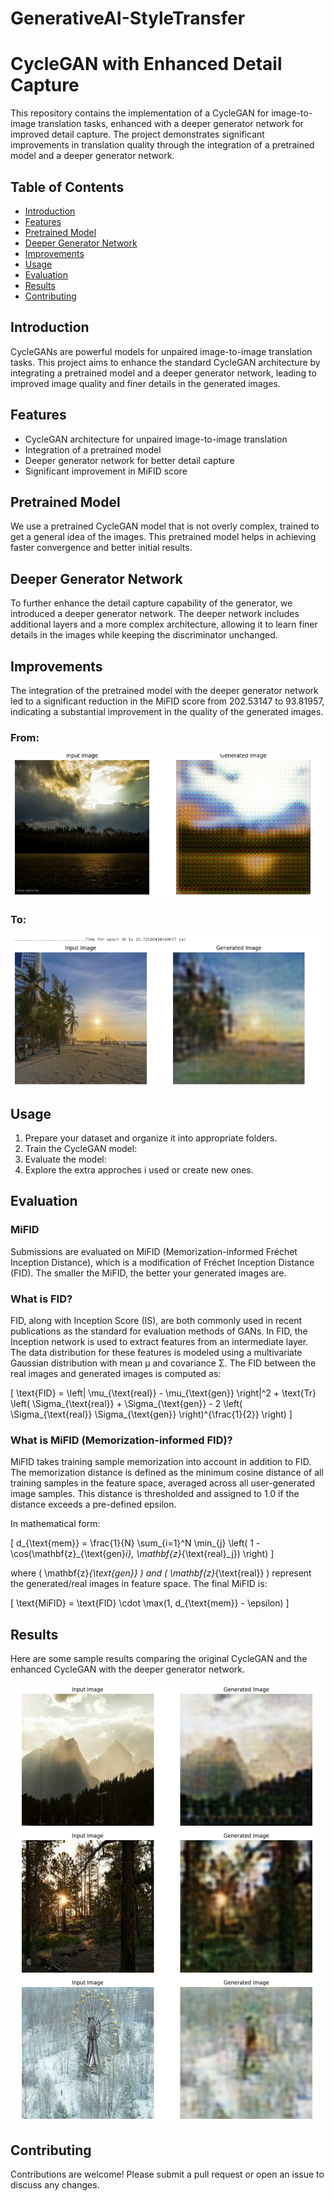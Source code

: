 # GenerativeAI-StyleTransfer
# CycleGAN with Enhanced Detail Capture

This repository contains the implementation of a CycleGAN for image-to-image translation tasks, enhanced with a deeper generator network for improved detail capture. The project demonstrates significant improvements in translation quality through the integration of a pretrained model and a deeper generator network.

## Table of Contents
- [Introduction](#introduction)
- [Features](#features)
- [Pretrained Model](#pretrained-model)
- [Deeper Generator Network](#deeper-generator-network)
- [Improvements](#improvements)
- [Usage](#usage)
- [Evaluation](#evaluation)
- [Results](#results)
- [Contributing](#contributing)

## Introduction
CycleGANs are powerful models for unpaired image-to-image translation tasks. This project aims to enhance the standard CycleGAN architecture by integrating a pretrained model and a deeper generator network, leading to improved image quality and finer details in the generated images.

## Features
- CycleGAN architecture for unpaired image-to-image translation
- Integration of a pretrained model
- Deeper generator network for better detail capture
- Significant improvement in MiFID score

## Pretrained Model
We use a pretrained CycleGAN model that is not overly complex, trained to get a general idea of the images. This pretrained model helps in achieving faster convergence and better initial results.

## Deeper Generator Network
To further enhance the detail capture capability of the generator, we introduced a deeper generator network. The deeper network includes additional layers and a more complex architecture, allowing it to learn finer details in the images while keeping the discriminator unchanged.

## Improvements
The integration of the pretrained model with the deeper generator network led to a significant reduction in the MiFID score from 202.53147 to 93.81957, indicating a substantial improvement in the quality of the generated images.
### From:
![Sample Results](im_o.png)
### To:
![Sample Results](im_imp.png)

## Usage
1. Prepare your dataset and organize it into appropriate folders.
2. Train the CycleGAN model:
3. Evaluate the model:
4. Explore the extra approches i used or create new ones. 


## Evaluation
### MiFID
Submissions are evaluated on MiFID (Memorization-informed Fréchet Inception Distance), which is a modification of Fréchet Inception Distance (FID). The smaller the MiFID, the better your generated images are.

### What is FID?
FID, along with Inception Score (IS), are both commonly used in recent publications as the standard for evaluation methods of GANs. In FID, the Inception network is used to extract features from an intermediate layer. The data distribution for these features is modeled using a multivariate Gaussian distribution with mean μ and covariance Σ. The FID between the real images and generated images is computed as:

\[ \text{FID} = \left\| \mu_{\text{real}} - \mu_{\text{gen}} \right\|^2 + \text{Tr} \left( \Sigma_{\text{real}} + \Sigma_{\text{gen}} - 2 \left( \Sigma_{\text{real}} \Sigma_{\text{gen}} \right)^{\frac{1}{2}} \right) \]

### What is MiFID (Memorization-informed FID)?
MiFID takes training sample memorization into account in addition to FID. The memorization distance is defined as the minimum cosine distance of all training samples in the feature space, averaged across all user-generated image samples. This distance is thresholded and assigned to 1.0 if the distance exceeds a pre-defined epsilon. 

In mathematical form:

\[ d_{\text{mem}} = \frac{1}{N} \sum_{i=1}^N \min_{j} \left( 1 - \cos(\mathbf{z}_{\text{gen}_i}, \mathbf{z}_{\text{real}_j}) \right) \]

where \( \mathbf{z}_{\text{gen}} \) and \( \mathbf{z}_{\text{real}} \) represent the generated/real images in feature space. The final MiFID is:

\[ \text{MiFID} = \text{FID} \cdot \max(1, d_{\text{mem}} - \epsilon) \]

## Results
Here are some sample results comparing the original CycleGAN and the enhanced CycleGAN with the deeper generator network.

![Sample Results](im_train.png)

## Contributing
Contributions are welcome! Please submit a pull request or open an issue to discuss any changes.
